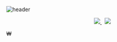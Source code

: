 ![header](https://capsule-render.vercel.app/api?type=venom&height=150&color=0:c2e59c,100:64b3f4&text=Front%20-end%20Developer&fontAlignY=50&section=header&reversal=false&fontAlign=50&fontSize=45&fontColor=black&animation=twinkling&descAlignY=50&descAlign=50&strokeWidth=1&stroke=64b3f4)

<p align="center">
  <a href="mailto:sskkanji@gmail.com">
    <img src="https://img.shields.io/badge/Gmail-EA4335?style=social&logo=Gmail&logoColor=EA4335"/>
  </a>
  &nbsp
<!--
  <a href="https://velog.io/@sokkanji">
      <img src="https://img.shields.io/badge/Velog-20C997?style=social&logo=Velog&logoColor=20C997"/>
  </a>
  &nbsp
-->
  <a href="https://hits.seeyoufarm.com">
    <img src="https://hits.seeyoufarm.com/api/count/incr/badge.svg?url=https%3A%2F%2Fgithub.com%2Fsokkanji&count_bg=%23D5D5D5&title_bg=%23D5D5D5&icon=&icon_color=%23D5D5D5&title=hits&edge_flat=false"/>
  </a> 
</p>
₩
